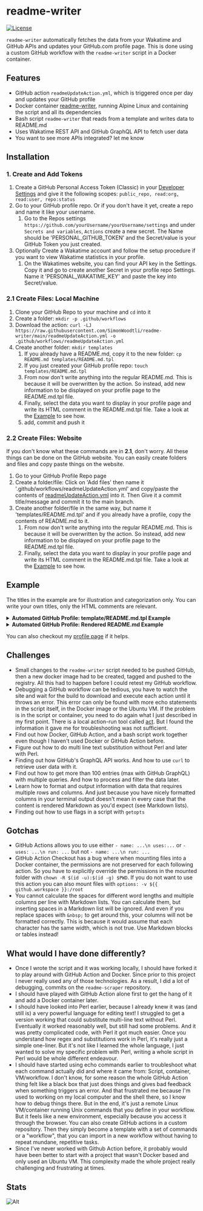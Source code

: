 # readme-writer

[![License](https://img.shields.io/badge/license-Apache2-brightgreen.svg)](LICENSE)

`readme-writer` automatically fetches the data from your Wakatime and GitHub
APIs and updates your GitHub.com profile page. This is done using a custom
GitHub workflow with the `readme-writer` script in a Docker container.

## Features

* GitHub action `readmeUpdateAction.yml`, which is triggered once per day and
  updates your GitHub profile
* Docker container [readme-writer], running Alpine Linux and containing the
  script and all its dependencies
* Bash script `readme-writer` that reads from a template and writes data to
  README.md
* Uses Wakatime REST API and GitHub GraphQL API to fetch user data
* You want to see more APIs integrated? let me know

## Installation

### 1. Create and Add Tokens

1. Create a GitHub Personal Access Token (Classic) in your [Developer Settings]
   and give it the following scopes: `public_repo, read:org, read:user,
   repo:status`
1. Go to your GitHub profile repo. Or if you don't have it yet, create a repo
   and name it like your username.
    1. Go to the Repos settings
       `https://github.com/yourUsername/yourUsername/settings` and under
       `Secrets and variables`, `Actions`  create a new secret. The Name should
       be 'PERSONAL_GITHUB_TOKEN' and the Secret/value is your GitHub Token you
       just created.
1. Optionally Create a Wakatime account and follow the setup procedure if you
   want to view Wakatime statistics in your profile.
    1. On the Wakatimes website, you can find your API key in the Settings.
       Copy it and go to create another Secret in your profile repo Settings.
       Name it 'PERSONAL_WAKATIME_KEY' and paste the key into Secret/value.

### 2.1 Create Files: Local Machine

1. Clone your GitHub Repo to your machine and `cd` into it
1. Create a folder: `mkdir -p .github/workflows`
1. Download the action: `curl -LJ
   https://raw.githubusercontent.com/SimonWoodtli/readme-writer/main/readmeUpdateAction.yml
   -o .github/workflows/readmeUpdateAction.yml`
1. Create another folder: `mkdir templates`
    1. If you already have a README.md, copy it to the new folder: `cp
       README.md templates/README.md.tpl`
    1. If you just created your GitHub profile repo: `touch
       templates/README.md.tpl`
    1. From now don't write anything into the regular README.md.
       This is because it will be overwritten by the action. So instead, add
       new information to be displayed on your profile page to the
       README.md.tpl file.
    1. Finally, select the data you want to display in your profile page and
       write its HTML comment in the README.md.tpl file. Take a look at the
       [Example] to see how.
    1. add, commit and push it

### 2.2 Create Files: Website

If you don't know what these commands are in **2.1**, don't worry. All these
things can be done on the GitHub website. You can easily create folders and
files and copy paste things on the website.

1. Go to your GitHub Profile Repo page
1. Create a folder/file: Click on 'Add files' then name it '.github/workflows/readmeUpdateAction.yml' and copy/paste the contents of [readmeUpdateAction.yml] into it. Then Give it a commit title/message and commit it to the main branch.
1. Create another folder/file in the same way, but name it 'templates/README.md.tpl' and if you already have a profile, copy the contents of README.md to it.
    1. From now don't write  anything into the regular README.md.
       This is because it will be overwritten by the action. So instead, add
       new information to be displayed on your profile page to the
       README.md.tpl file.
    1. Finally, select the data you want to display in your profile page and
       write its HTML comment in the README.md.tpl file. Take a look at the
       [Example] to see how.

## Example

The titles in the example are for illustration and categorization only. You can write your own titles, only the HTML comments are relevant.

<details>
  <summary><b>Automated GitHub Profile: template/README.md.tpl Example</b></summary>

```markdown
## 👋 &nbsp;Hey there! This is an automated example Profile

Checkout [readme-writer](https://github.com/SimonWoodtli/readme-writer)
for setup instructions!

## GitHub Graphql

### My personal Projects

<!--github-projectsOwn-start-->
<!--github-projectsOwn-end-->

### All Projects I'm recently working on

<!--github-projectsAll-start-->
<!--github-projectsAll-end-->

### Total Repositories I own

<!--github-projectsCount-start-->
<!--github-projectsCount-end-->

### Up for Hire

<!--github-hire-start-->
<!--github-hire-end-->

### My recent Pull Requests

<!--github-pullRequests-start-->
<!--github-pullRequests-end-->

### My recent zet notes

<!--github-zet-start-->
<!--github-zet-end-->

### My recent forks

<!--github-forks-start-->
<!--github-forks-end-->

### My recent stars

<!--github-stars-start-->
<!--github-stars-end-->

### My recent gists

<!--github-gists-start-->
<!--github-gists-end-->

### My recent followers

<!--github-followers-start-->
<!--github-followers-end-->

### My recent sponsors

<!--github-sponsors-start-->
<!--github-sponsors-end-->

### My most used languages

<!--github-languages-start-->
<!--github-languages-end-->

### My most productive day last year

<!--github-productiveDay-start-->
<!--github-productiveDay-end-->

### My most productive time last year

<!--github-productiveTime-start-->
<!--github-productiveTime-end-->


## Wakatime API

### Lately I have been working with the following languages

<!--wakatime-languages-start-->
<!--wakatime-languages-end-->

### Lately I have been working in the following projects

<!--wakatime-projects-start-->
<!--wakatime-projects-end-->

### Lately I have been working with the following editors

<!--wakatime-editors-start-->
<!--wakatime-editors-end-->

### Lately I have worked with the following operating systems

<!--wakatime-operating_systems-start-->
<!--wakatime-operating_systems-end-->

### My current timezone

<!--wakatime-timezone-start-->
<!--wakatime-timezone-end-->
```

</details>

<details>
  <summary><b>Automated GitHub Profile: Rendered README.md Example</b></summary>

![Screenshot from 2023-02-23 15-23-18](https://user-images.githubusercontent.com/66033447/221223488-d3608db8-3f47-406e-b202-2d4eff4510b6.png)

</details>

You can also checkout my [profile page] if it helps.

## Challenges

* Small changes to the `readme-writer` script needed to be pushed GitHub, then
  a new docker image had to be created, tagged and pushed to the registry.
  All this had to happen before I could retest my GitHub workflow.
* Debugging a GitHub workflow can be tedious,
  you have to watch the site and wait for the build to download and execute
  each action until it throws an error. This error can only be found with more
  echo statements in the script itself, in the Docker image or the Ubuntu VM.
  If the problem is in the script or container, you need to do again what
  I just described in my first point. There is a local action-run tool called
  [act]. But I found the information it gave me for troubleshooting was not
  sufficient.
* Find out how Docker, GitHub Action, and a bash script work together even
  though I haven't used Docker or GitHub Action before.
* Figure out how to do multi line text substitution without Perl and later with
  Perl.
* Finding out how GitHub's GraphQL API works. And how to use `curl` to retrieve
  user data with it.
* Find out how to get more than 100 entries (max with GitHub GraphQL) with
  multiple queries. And how to process and filter the data later.
* Learn how to format and output information with data that requires multiple
  rows and columns. And just because you have nicely formatted columns in your
  terminal output doesn't mean in every case that the content is rendered
  Markdown as you'd expect (see Markdown lists).
* Finding out how to use flags in a script with `getopts`

## Gotchas

* GitHub Actions allows you to use either `- name: ...\n uses:...` or `- uses:
  ...\n run: ...` but not `- name: ...\n run: ...`
* GitHub Action Checkout has a bug where when mounting files into a Docker
  container, the permissions are not preserved for each following action. So
  you have to explicitly override the permissions in the mounted folder with
  `chown -R $(id -u):$(id -g) $PWD`. If you do not want to use this action you
  can also mount files with `options: -v ${{ github.workspace }}:/root`
* You cannot calculate the spaces for different word lengths and multiple
  columns per line with Markdown lists. You can calculate them, but inserting
  spaces in a Markdown list will be ignored. And even if you replace spaces
  with `&nbsp;` to get around this, your columns will not be formatted
  correctly. This is because it would assume that each character has the same
  width, which is not true. Use Markdown blocks or tables instead!

## What would I have done differently?

* Once I wrote the script and it was working locally, I should have forked it
  to play around with GitHub Action and Docker. Since prior to this project
  I never really used any of those technologies. As a result, I did a lot of
  debugging, commits on the `readme-scraper` repository.
* I should have played with GitHub Action alone first to get the hang of
  it and add a Docker container later.
* I should have looked into Perl earlier, because I already knew it was (and
  still is) a very powerful language for editing text! I struggled to get
  a version working that could substitute multi-line text without Perl.
  Eventually it worked reasonably well, but still had some problems. And it was
  pretty complicated code, with Perl it got much easier. Once you understand
  how regex and substitutions work in Perl, it's really just a simple
  one-liner. But it's not like I learned the whole language, I just wanted to
  solve my specific problem with Perl, writing a whole script in Perl would be
  whole different endeavour.
* I should have started using echo commands earlier to troubleshoot what each
  command actually did and where it came from: Script, container, VM/workflow.
  I don't know, for some reason the whole GitHub Action thing felt like a black
  box that just does things and gives bad feedback when something triggers an
  error. And that frustrated me because I'm used to working on my local
  computer and the shell there, so I know how to debug things there. But in the
  end, it's just a remote Linux VM/container running Unix commands that you
  define in your workflow. But it feels like a new environment, especially
  because you access it through the browser. You can also create GitHub actions
  in a custom repository. Then they simply become a template with a set of
  commands or a "workflow", that you can import in a new workflow without
  having to repeat mundane, repetitive tasks.
* Since I've never worked with Github Action before, it probably would have
  been better to start with a project that wasn't Docker based and only used an
  Ubuntu VM. This complexity made the whole project really challenging and
  frustrating at times.

## Stats

![Alt](https://repobeats.axiom.co/api/embed/f6897e38db94b353c970a13f76111d248a262db6.svg "Repobeats analytics image")

[profile page]: <https://github.com/SimonWoodtli/SimonWoodtli>
[act]: <https://github.com/nektos/act>
[readme-writer]:<https://hub.docker.com/r/simonwoodtli/readme-writer>
[Example]: <#example>
[readmeUpdateAction.yml]:<https://raw.githubusercontent.com/SimonWoodtli/readme-writer/main/readmeUpdateAction.yml>
[Developer Settings]:<https://github.com/settings/tokens>
